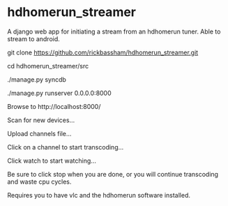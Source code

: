 hdhomerun_streamer
==================

A django web app for initiating a stream from an hdhomerun tuner. Able to stream to android.

git clone https://github.com/rickbassham/hdhomerun_streamer.git

cd hdhomerun_streamer/src

./manage.py syncdb

./manage.py runserver 0.0.0.0:8000

Browse to http://localhost:8000/

Scan for new devices...

Upload channels file...

Click on a channel to start transcoding...

Click watch to start watching...

Be sure to click stop when you are done, or you will continue transcoding and waste cpu cycles.

Requires you to have vlc and the hdhomerun software installed.